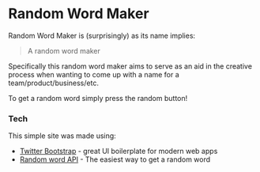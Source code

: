 # Random Word Maker

Random Word Maker is (surprisingly) as its name implies:

> A random word maker

Specifically this random word maker aims to serve as an aid in the creative process when wanting to come up with a name for a team/product/business/etc.

To get a random word simply press the random button!

### Tech

This simple site was made using:

* [Twitter Bootstrap] - great UI boilerplate for modern web apps
* [Random word API] - The easiest way to get a random word


[Twitter Bootstrap]:http://twitter.github.com/bootstrap/
[Random word API]:http://randomword.setgetgo.com/
